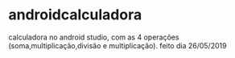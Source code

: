 # androidcalculadora
calculadora no android studio, com as 4 operações (soma,multiplicação,divisão e multiplicação). feito dia 26/05/2019
